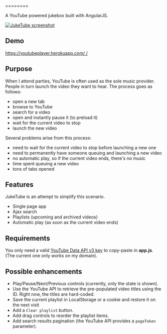 
========

A YouTube powered jukebox built with AngularJS.

[![JukeTube screenshot](https://raw.github.com/jgthms/juketube/master/juketube.png)](http://jgthms.com/juketube/)

## Demo

[https://youtubeplayer.herokuapp.com/
/](https://youtubeplayer.herokuapp.com/
)

## Purpose

When I attend parties, YouTube is often used as the sole music provider. People in turn launch the video they want to hear. The process goes as follows:

* open a new tab
* browse to YouTube
* search for a video
* open and instantly pause it (to preload it)
* wait for the current video to stop
* launch the new video

Several problems arise from this process:

* need to wait for the current video to stop before launching a new one
* need to permanently have someone queuing and launching a new video
* no automatic play, so if the current video ends, there's no music
* time spent queuing a new video
* tons of tabs opened

## Features

JukeTube is an attempt to simplify this scenario.

* Single page app
* Ajax search
* Playlists (upcoming and archived videos)
* Automatic play (as soon as the current video ends)

## Requirements

You only need a valid [YouTube Data API v3 key](https://developers.google.com/youtube/v3/) to copy-paste in **app.js**. (The current one only works on my domain).

## Possible enhancements

* Play/Pause/Next/Previous controls (currently, only the state is shown).
* Use the YouTube API to retrieve the pre-populated video titles using the ID. Right now, the titles are hard-coded.
* Save the current playlist in LocalStorage or a cookie and restore it on the next visit
* Add a `Clear playlist` button.
* Add drag controls to reorder the playlist items.
* Add search results pagination (the YouTube API provides a `pageToken` parameter).
